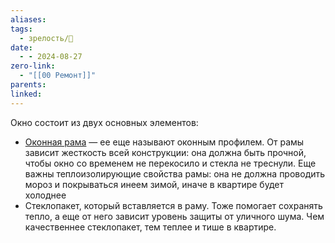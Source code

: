 ```yaml
---
aliases: 
tags:
  - зрелость/🌱
date:
  - - 2024-08-27
zero-link:
  - "[[00 Ремонт]]"
parents: 
linked:
---
```

Окно состоит из двух основных элементов: 
- [Оконная рама](_inbox/Оконная%20рама.md) — ее еще называют оконным профилем. От рамы зависит жесткость всей конструкции: она должна быть прочной, чтобы окно со временем не перекосило и стекла не треснули. Еще важны теплоизолирующие свойства рамы: она не должна проводить мороз и покрываться инеем зимой, иначе в квартире будет холоднее
- Стеклопакет, который вставляется в раму. Тоже помогает сохранять тепло, а еще от него зависит уровень защиты от уличного шума. Чем качественнее стеклопакет, тем теплее и тише в квартире.
